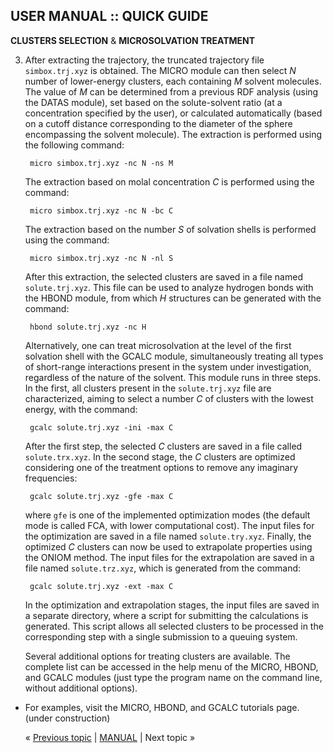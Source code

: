 ## USER MANUAL :: QUICK GUIDE

**CLUSTERS SELECTION** & **MICROSOLVATION TREATMENT**

3. After extracting the trajectory, the truncated trajectory file `simbox.trj.xyz` is obtained. The MICRO module can 
   then select _N_ number of lower-energy clusters, each containing _M_ solvent molecules. The value of _M_ can be 
   determined from a previous RDF analysis (using the DATAS module), set based on the solute-solvent ratio (at a 
   concentration specified by the user), or calculated automatically (based on a cutoff distance corresponding to the 
   diameter of the sphere encompassing the solvent molecule). The extraction is performed using the following command:

        micro simbox.trj.xyz -nc N -ns M

   The extraction based on molal concentration _C_ is performed using the command:

        micro simbox.trj.xyz -nc N -bc C

   The extraction based on the number _S_ of solvation shells is performed using the command:

        micro simbox.trj.xyz -nc N -nl S

   After this extraction, the selected clusters are saved in a file named `solute.trj.xyz`. This file can be used to 
   analyze hydrogen bonds with the HBOND module, from which _H_ structures can be generated with the command:

        hbond solute.trj.xyz -nc H

   Alternatively, one can treat microsolvation at the level of the first solvation shell with the GCALC module, 
   simultaneously treating all types of short-range interactions present in the system under investigation, regardless 
   of the nature of the solvent. This module runs in three steps. In the first, all clusters present in the 
   `solute.trj.xyz` file are characterized, aiming to select a number _C_ of clusters with the lowest energy, with the 
   command:

        gcalc solute.trj.xyz -ini -max C

   After the first step, the selected _C_ clusters are saved in a file called `solute.trx.xyz`. In the second stage, 
   the _C_ clusters are optimized considering one of the treatment options to remove any imaginary frequencies:

        gcalc solute.trj.xyz -gfe -max C

   where `gfe` is one of the implemented optimization modes (the default mode is called FCA, with lower computational 
   cost). The input files for the optimization are saved in a file named `solute.try.xyz`. Finally, the optimized _C_ 
   clusters can now be used to extrapolate properties using the ONIOM method. The input files for the extrapolation 
   are saved in a file named `solute.trz.xyz`, which is generated from the command:

        gcalc solute.trj.xyz -ext -max C

   In the optimization and extrapolation stages, the input files are saved in a separate directory, where a script for 
   submitting the calculations is generated. This script allows all selected clusters to be processed in the 
   corresponding step with a single submission to a queuing system.

   Several additional options for treating clusters are available. The complete list can be accessed in the help menu 
   of the MICRO, HBOND, and GCALC modules (just type the program name on the command line, without additional options).

* For examples, visit the MICRO, HBOND, and GCALC tutorials page. (under construction)

   « [Previous topic](https://github.com/otaviolsantana/solvate/blob/main/manual/stages/2nd_Stage.md) | [MANUAL](https://github.com/otaviolsantana/solvate/tree/main/manual) | Next topic »

